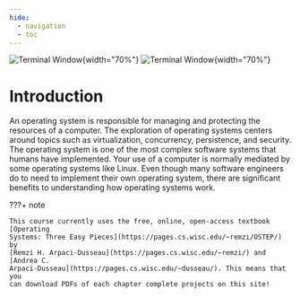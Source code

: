 ```yaml
---
hide:
  - navigation
  - toc
---
```


<!-- TODO: Add a logo that fully describes all of the topics in the course -->
<!-- TODO: Make sure that you draw the logo using this tool: https://excalidraw.com/ -->
<!-- TODO: Export the logo into the SVG format and save it in the docs/img directory -->
<!-- TODO: The logo needs a regular and inverse-regular logo; see instructor for details -->
<!-- TODO: Make sure that the introduction references each input, output, and process in the logo -->

![Terminal Window](/img/terminal-window.svg#only-light){width="70%"}
![Terminal Window](/img/terminal-window-inverted.svg#only-dark){width="70%"}

# Introduction

An operating system is responsible for managing and protecting the resources of
a computer. The exploration of operating systems centers around topics such as
virtualization, concurrency, persistence, and security. The operating system is
one of the most complex software systems that humans have implemented. Your use
of a computer is normally mediated by some operating systems like Linux. Even
though many software engineers do to need to implement their own operating
system, there are significant benefits to understanding how operating systems
work.

<!-- TODO: Explain the benefits of understanding operating systems -->
<!-- TODO: Explain the benefits of using this site to learn operating systems -->

???+ note

    This course currently uses the free, online, open-access textbook [Operating
    Systems: Three Easy Pieces](https://pages.cs.wisc.edu/~remzi/OSTEP/) by
    [Remzi H. Arpaci-Dusseau](https://pages.cs.wisc.edu/~remzi/) and [Andrea C.
    Arpaci-Dusseau](https://pages.cs.wisc.edu/~dusseau/). This means that you
    can download PDFs of each chapter complete projects on this site!
